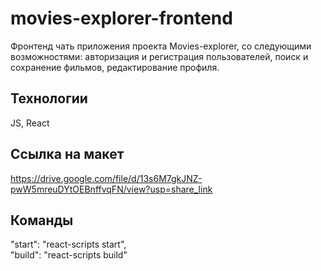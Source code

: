 
# movies-explorer-frontend

Фронтенд чать приложения проекта Movies-explorer, со следующими возможностями: авторизация и регистрация пользователей, поиск и сохранение фильмов, редактирование профиля.  

## Технологии

JS, React 

## Ссылка на макет

https://drive.google.com/file/d/13s6M7gkJNZ-pwW5mreuDYtOEBnffvqFN/view?usp=share_link

## Команды 

"start": "react-scripts start",  
"build": "react-scripts build"
